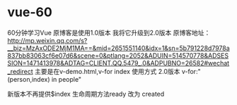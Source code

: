 # vue-60
60分钟学习Vue
原博客是使用1.0版本  我将它升级到2.0版本
原博客地址：
http://mp.weixin.qq.com/s?__biz=MzAxODE2MjM1MA==&mid=2651551140&idx=1&sn=5b791228d7978a837bb83063cf6e07d6&scene=0&ptlang=2052&ADUIN=514570778&ADSESSION=1471413978&ADTAG=CLIENT.QQ.5479_.0&ADPUBNO=26582#wechat_redirect
主要是在v-demo.html,v-for index 使用方式
2.0版本
v-for:"(person,index) in people"

新版本不再提供$index
生命周期方法ready 改为 created
